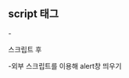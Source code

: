 ## script 태그
-<script> 태그에 자바스크립트 코드가 들어간다.  

## 외부 스크립트
자바스크립트 코드를 소분하여 저장할 수 있다  
분해해 놓은 각 파일은 src속성을 사용해서 HTML에 삽입한다  
```js
<script src="/path/to/script.js"></script>
```
## 과제
-alert창 띄우기  
<!DOCTYPE HTML>
<html>

<body>

  <p>스크립트 전</p>

  <script>
    alert( "I'm JavaScript!" );
  </script>

  <p>스크립트 후</p>

</body>

</html>

-외부 스크립트를 이용해 alert창 띄우기  
<!DOCTYPE html>
<html>

<body>

  <script src="alert.js"></script>

</body>

</html>
